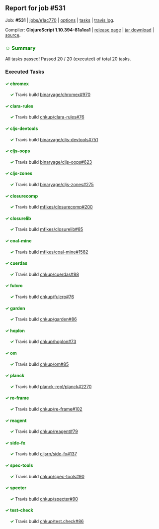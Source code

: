 ## Report for job #531

Job: **#531** | [jobs/e1ac770](https://github.com/cljs-oss/canary/commit/e1ac77016b94f1938b7e04518f7f05c90837f731) | [options](options.edn) | [tasks](tasks.edn) | [travis log](https://travis-ci.org/cljs-oss/canary/builds/419021904).

Compiler: **ClojureScript 1.10.394-81a1ea1** | [release page](https://github.com/cljs-oss/canary/releases/tag/r1.10.394-81a1ea1) | [jar download](https://github.com/cljs-oss/canary/releases/download/r1.10.394-81a1ea1/clojurescript-1.10.394-81a1ea1.jar) | [source](https://github.com/clojure/clojurescript/commit/81a1ea127974d43a6166fbdae33bcaa296fe9156).

### <b style='color:green'>☺ Summary</b>

All tasks passed! Passed 20 / 20 (executed) of total 20 tasks.

### Executed Tasks

#### <b style='color:green'>&#x2713; chromex</b>
&nbsp;&nbsp;&nbsp;&nbsp;<b style='color:green'>&#x2713;</b> Travis build [binaryage/chromex#970](https://travis-ci.org/binaryage/chromex/builds/419022901)<br>

#### <b style='color:green'>&#x2713; clara-rules</b>
&nbsp;&nbsp;&nbsp;&nbsp;<b style='color:green'>&#x2713;</b> Travis build [chkup/clara-rules#76](https://travis-ci.org/chkup/clara-rules/builds/419022903)<br>

#### <b style='color:green'>&#x2713; cljs-devtools</b>
&nbsp;&nbsp;&nbsp;&nbsp;<b style='color:green'>&#x2713;</b> Travis build [binaryage/cljs-devtools#751](https://travis-ci.org/binaryage/cljs-devtools/builds/419022905)<br>

#### <b style='color:green'>&#x2713; cljs-oops</b>
&nbsp;&nbsp;&nbsp;&nbsp;<b style='color:green'>&#x2713;</b> Travis build [binaryage/cljs-oops#623](https://travis-ci.org/binaryage/cljs-oops/builds/419022920)<br>

#### <b style='color:green'>&#x2713; cljs-zones</b>
&nbsp;&nbsp;&nbsp;&nbsp;<b style='color:green'>&#x2713;</b> Travis build [binaryage/cljs-zones#275](https://travis-ci.org/binaryage/cljs-zones/builds/419022922)<br>

#### <b style='color:green'>&#x2713; closurecomp</b>
&nbsp;&nbsp;&nbsp;&nbsp;<b style='color:green'>&#x2713;</b> Travis build [mfikes/closurecomp#200](https://travis-ci.org/mfikes/closurecomp/builds/419022926)<br>

#### <b style='color:green'>&#x2713; closurelib</b>
&nbsp;&nbsp;&nbsp;&nbsp;<b style='color:green'>&#x2713;</b> Travis build [mfikes/closurelib#85](https://travis-ci.org/mfikes/closurelib/builds/419022950)<br>

#### <b style='color:green'>&#x2713; coal-mine</b>
&nbsp;&nbsp;&nbsp;&nbsp;<b style='color:green'>&#x2713;</b> Travis build [mfikes/coal-mine#1582](https://travis-ci.org/mfikes/coal-mine/builds/419022958)<br>

#### <b style='color:green'>&#x2713; cuerdas</b>
&nbsp;&nbsp;&nbsp;&nbsp;<b style='color:green'>&#x2713;</b> Travis build [chkup/cuerdas#88](https://travis-ci.org/chkup/cuerdas/builds/419022964)<br>

#### <b style='color:green'>&#x2713; fulcro</b>
&nbsp;&nbsp;&nbsp;&nbsp;<b style='color:green'>&#x2713;</b> Travis build [chkup/fulcro#76](https://travis-ci.org/chkup/fulcro/builds/419022966)<br>

#### <b style='color:green'>&#x2713; garden</b>
&nbsp;&nbsp;&nbsp;&nbsp;<b style='color:green'>&#x2713;</b> Travis build [chkup/garden#86](https://travis-ci.org/chkup/garden/builds/419022968)<br>

#### <b style='color:green'>&#x2713; hoplon</b>
&nbsp;&nbsp;&nbsp;&nbsp;<b style='color:green'>&#x2713;</b> Travis build [chkup/hoplon#73](https://travis-ci.org/chkup/hoplon/builds/419022970)<br>

#### <b style='color:green'>&#x2713; om</b>
&nbsp;&nbsp;&nbsp;&nbsp;<b style='color:green'>&#x2713;</b> Travis build [chkup/om#85](https://travis-ci.org/chkup/om/builds/419022977)<br>

#### <b style='color:green'>&#x2713; planck</b>
&nbsp;&nbsp;&nbsp;&nbsp;<b style='color:green'>&#x2713;</b> Travis build [planck-repl/planck#2270](https://travis-ci.org/planck-repl/planck/builds/419023025)<br>

#### <b style='color:green'>&#x2713; re-frame</b>
&nbsp;&nbsp;&nbsp;&nbsp;<b style='color:green'>&#x2713;</b> Travis build [chkup/re-frame#102](https://travis-ci.org/chkup/re-frame/builds/419022990)<br>

#### <b style='color:green'>&#x2713; reagent</b>
&nbsp;&nbsp;&nbsp;&nbsp;<b style='color:green'>&#x2713;</b> Travis build [chkup/reagent#79](https://travis-ci.org/chkup/reagent/builds/419023020)<br>

#### <b style='color:green'>&#x2713; side-fx</b>
&nbsp;&nbsp;&nbsp;&nbsp;<b style='color:green'>&#x2713;</b> Travis build [cljsrn/side-fx#137](https://travis-ci.org/cljsrn/side-fx/builds/419023068)<br>

#### <b style='color:green'>&#x2713; spec-tools</b>
&nbsp;&nbsp;&nbsp;&nbsp;<b style='color:green'>&#x2713;</b> Travis build [chkup/spec-tools#90](https://travis-ci.org/chkup/spec-tools/builds/419023022)<br>

#### <b style='color:green'>&#x2713; specter</b>
&nbsp;&nbsp;&nbsp;&nbsp;<b style='color:green'>&#x2713;</b> Travis build [chkup/specter#90](https://travis-ci.org/chkup/specter/builds/419023032)<br>

#### <b style='color:green'>&#x2713; test-check</b>
&nbsp;&nbsp;&nbsp;&nbsp;<b style='color:green'>&#x2713;</b> Travis build [chkup/test.check#86](https://travis-ci.org/chkup/test.check/builds/419023047)<br>
